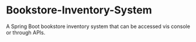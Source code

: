# Bookstore-Inventory-System
A Spring Boot bookstore inventory system that can be accessed vis console or through APIs.

